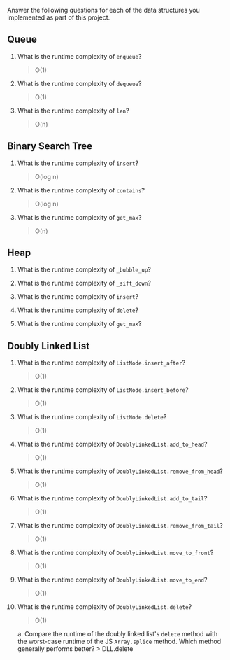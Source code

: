 Answer the following questions for each of the data structures you implemented as part of this project.

## Queue

1. What is the runtime complexity of `enqueue`?
    > O(1)

2. What is the runtime complexity of `dequeue`?
    > O(1)

3. What is the runtime complexity of `len`?
    > O(n)

## Binary Search Tree

1. What is the runtime complexity of `insert`? 
    > O(log n)

2. What is the runtime complexity of `contains`?
    > O(log n)

3. What is the runtime complexity of `get_max`? 
    > O(n)

## Heap

1. What is the runtime complexity of `_bubble_up`?
    > 

2. What is the runtime complexity of `_sift_down`?
    > 

3. What is the runtime complexity of `insert`?
    > 

4. What is the runtime complexity of `delete`?
    > 

5. What is the runtime complexity of `get_max`?
    > 

## Doubly Linked List

1. What is the runtime complexity of `ListNode.insert_after`?
    > O(1)

2. What is the runtime complexity of `ListNode.insert_before`?
    > O(1)

3. What is the runtime complexity of `ListNode.delete`?
    > O(1)

4. What is the runtime complexity of `DoublyLinkedList.add_to_head`?
    > O(1)

5. What is the runtime complexity of `DoublyLinkedList.remove_from_head`?
    > O(1)

6. What is the runtime complexity of `DoublyLinkedList.add_to_tail`?
    > O(1)

7. What is the runtime complexity of `DoublyLinkedList.remove_from_tail`?
    > O(1)

8. What is the runtime complexity of `DoublyLinkedList.move_to_front`?
    > O(1)

9. What is the runtime complexity of `DoublyLinkedList.move_to_end`?
    > O(1)

10. What is the runtime complexity of `DoublyLinkedList.delete`?
    > O(1)

    a. Compare the runtime of the doubly linked list's `delete` method with the worst-case runtime of the JS `Array.splice` method. Which method generally performs better?
        > DLL.delete